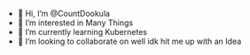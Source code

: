 - 👋 Hi, I’m @CountDookula
- 👀 I’m interested in Many Things
- 🌱 I’m currently learning Kubernetes
- 💞️ I’m looking to collaborate on well idk hit me up with an Idea

<!---
CountDookula/CountDookula is a ✨ special ✨ repository because its `README.md` (this file) appears on your GitHub profile.
You can click the Preview link to take a look at your changes.
--->
